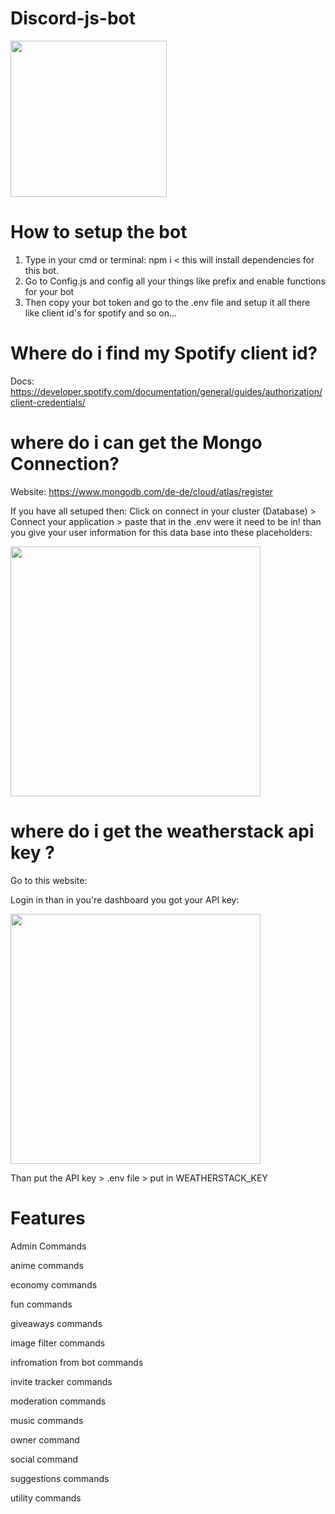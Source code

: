 # Discord-js-bot
<img src="https://cdn.discordapp.com/attachments/861659038805393408/962346970897334353/Design_ohne_Titel22.png" width="250" />

# How to setup the bot
1. Type in your cmd or terminal: npm i < this will install dependencies for this bot.
2. Go to Config.js and config all your things like prefix and enable functions for your bot
3. Then copy your bot token and go to the .env file and setup it all there like client id's for spotify and so on...

# Where do i find my Spotify client id?

Docs: https://developer.spotify.com/documentation/general/guides/authorization/client-credentials/

# where do i can get the Mongo Connection?

Website: https://www.mongodb.com/de-de/cloud/atlas/register

If you have all setuped then:
Click on connect in your cluster (Database) > Connect your application > paste that in the .env were it need to be in!
than you give your user information for this data base into these placeholders:

<img src="https://cdn.discordapp.com/attachments/961011017578590289/962351611978600528/unknown.png" width="400" />

# where do i get the weatherstack api key ?

Go to this website:

Login in than in you're dashboard you got your API key:

<img src="https://cdn.discordapp.com/attachments/961011017578590289/962352361790140498/unknown.png" width="400" >

Than put the API key > .env file > put in WEATHERSTACK_KEY

# Features

Admin Commands

anime commands

economy commands

fun commands

giveaways commands

image filter commands

infromation from bot commands

invite tracker commands

moderation commands

music commands

owner command

social command

suggestions commands

utility commands
